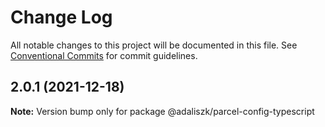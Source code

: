 # Change Log

All notable changes to this project will be documented in this file.
See [Conventional Commits](https://conventionalcommits.org) for commit guidelines.

## 2.0.1 (2021-12-18)

**Note:** Version bump only for package @adaliszk/parcel-config-typescript
